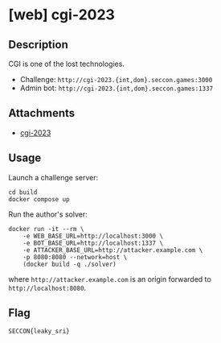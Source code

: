 # [web] cgi-2023

## Description

CGI is one of the lost technologies.

- Challenge: `http://cgi-2023.{int,dom}.seccon.games:3000`
- Admin bot: `http://cgi-2023.{int,dom}.seccon.games:1337`

## Attachments

- [cgi-2023](files/cgi-2023)

## Usage

Launch a challenge server:

```
cd build
docker compose up
```

Run the author's solver:
```
docker run -it --rm \
    -e WEB_BASE_URL=http://localhost:3000 \
    -e BOT_BASE_URL=http://localhost:1337 \
    -e ATTACKER_BASE_URL=http://attacker.example.com \
    -p 8080:8080 --network=host \
    (docker build -q ./solver)
```

where `http://attacker.example.com` is an origin forwarded to `http://localhost:8080`.

## Flag

```
SECCON{leaky_sri}
```
